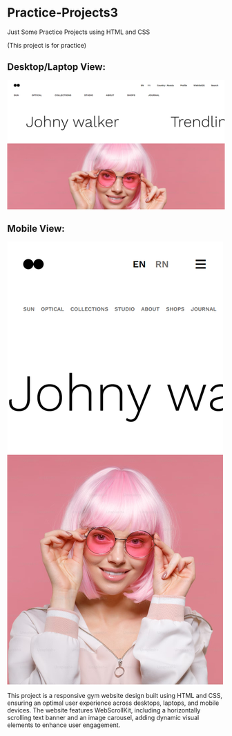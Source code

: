 <h1>Practice-Projects3</h1>
Just Some Practice Projects using HTML and CSS

(This project is for practice)

<h2>Desktop/Laptop View:</h2>

<img src="scrollkitLap.png" alt="Desktop/Laptop View">

<h2>Mobile View:</h2>

<img src="scrollkitMobile.png" alt="Mobile View">

<p>This project is a responsive gym website design built using HTML and CSS, ensuring an optimal user experience across desktops, laptops, and mobile devices. The website features WebScrollKit, including a horizontally scrolling text banner and an image carousel, adding dynamic visual elements to enhance user engagement.</p>
